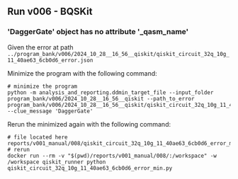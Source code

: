 ## Run v006 - BQSKit

### 'DaggerGate' object has no attribute '_qasm_name'
Given the error at path `../program_bank/v006/2024_10_28__16_56__qiskit/qiskit_circuit_32q_10g_11_40ae63_6cb0d6_error.json`

Minimize the program with the following command:
```shell
# minimize the program
python -m analysis_and_reporting.ddmin_target_file --input_folder program_bank/v006/2024_10_28__16_56__qiskit --path_to_error program_bank/v006/2024_10_28__16_56__qiskit/qiskit_circuit_32q_10g_11_40ae63_6cb0d6_error.json --clue_message 'DaggerGate'
```

Rerun the minimized again with the following command:
```shell
# file located here
reports/v001_manual/008/qiskit_circuit_32q_10g_11_40ae63_6cb0d6_error_min.py
# rerun
docker run --rm -v "$(pwd)/reports/v001_manual/008/:/workspace" -w /workspace qiskit_runner python qiskit_circuit_32q_10g_11_40ae63_6cb0d6_error_min.py
```